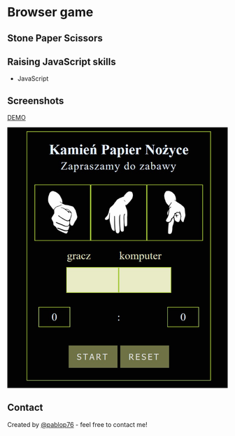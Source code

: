 # Browser game

## Stone Paper Scissors

## Raising JavaScript skills

 * JavaScript
 
## Screenshots

 [DEMO](http://www./)
 
 ![image](./images/kpn.jpg)
   
## Contact
 Created by [@pablop76](http://www.web-service.com.pl/) - feel free to contact me!